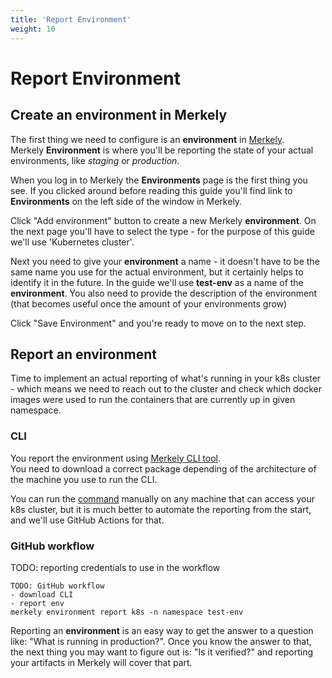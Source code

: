 ```yaml
---
title: 'Report Environment'
weight: 10
---
```


# Report Environment

## Create an environment in Merkely

The first thing we need to configure is an **environment** in [Merkely](https://app.merkely.com).  
Merkely **Environment** is where you'll be reporting the state of your actual environments, like *staging* or *production*. 

When you log in to Merkely the **Environments** page is the first thing you see. If you clicked around before reading this guide you'll find link to **Environments** on the left side of the window in Merkely. 

Click "Add environment" button to create a new Merkely **environment**. On the next page you'll have to select the type - for the purpose of this guide we'll use 'Kubernetes cluster'.

Next you need to give your **environment** a name - it doesn't have to be the same name you use for the actual environment, but it certainly helps to identify it in the future. In the guide we'll use **test-env** as a name of the **environment**.
You also need to provide the description of the environment (that becomes useful once the amount of your environments grow)

Click "Save Environment" and you're ready to move on to the next step.

## Report an environment

Time to implement an actual reporting of what's running in your k8s cluster - which means we need to reach out to the cluster and check which docker images were used to run the containers that are currently up in given namespace. 

### CLI

You report the environment using [Merkely CLI tool](https://github.com/merkely-development/cli/releases).  
You need to download a correct package depending of the architecture of the machine you use to run the CLI. 

You can run the [command](https://docs.merkely.com/client_reference/merkely_environment_report_k8s/) manually on any machine that can access your k8s cluster, but it is much better to automate the reporting from the start, and we'll use GitHub Actions for that.

### GitHub workflow

TODO: reporting credentials to use in the workflow

```
TODO: GitHub workflow
- download CLI
- report env
merkely environment report k8s -n namespace test-env
```

Reporting an **environment** is an easy way to get the answer to a question like: "What is running in production?". 
Once you know the answer to that, the next thing you may want to figure out is: "Is it verified?" and reporting your artifacts in Merkely will cover that part.